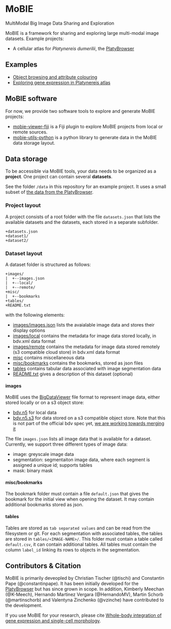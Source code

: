 # MoBIE

MultiModal Big Image Data Sharing and Exploration

MoBIE is a framework for sharing and exploring large multi-modal image datasets.
Example projects:
- A cellular atlas for *Platynereis dumerilii*, the [PlatyBrowser](https://github.com/mobie-org/platybrowser-datasets)

## Examples

- [Object browsing and attribute colouring](https://youtu.be/HENo-vq-6to)
- [Exploring gene expression in Platynereis atlas](https://youtu.be/4SR5GoSiCVE)

## MoBIE software

For now, we provide two software tools to explore and generate MoBIE projects:
- [mobie-viewer-fiji](https://github.com/mobie-org/mobie-viewer-fiji) is a Fiji plugin to explore MoBIE projects from local or remote sources.
- [mobie-utils-python](https://github.com/mobie-org/mobie-utils-python) is a python library to generate data in the MoBIE data storage layout.


## Data storage

To be accessible via MoBIE tools, your data needs to be organized as a **project**.
One project can contain several **datasets**.

See the folder `/data` in this repository for an example project. It uses a small subset of [the data from the PlatyBrowser](https://github.com/mobie-org/platybrowser-datasets/tree/master/data).

### Project layout

A project consists of a root folder with the file `datasets.json` that lists the available datasets and the datasets, each stored
in a separate subfolder.
```
+datasets.json
+dataset1/
+dataset2/
```

### Dataset layout

A dataset folder is structured as follows:
```
+images/
|  +--images.json
|  +--local/
|  +--remote/
+misc/
|  +--bookmarks
+tables/
+README.txt
```

with the following elements:
- [images/images.json](https://github.com/mobie-org/mobie/blob/master/data/platynereis/images/images.json) lists the avaialable image data and stores their display options
- [images/local](https://github.com/mobie-org/mobie/tree/master/data/platynereis/images/local) contains the metadata for image data stored locally, in bdv.xml data format
- [images/remote](https://github.com/mobie-org/mobie/tree/master/data/platynereis/images/remote) contains the metadata for image data stored remotely (s3 compatible cloud store) in bdv.xml data format
- [misc](https://github.com/mobie-org/mobie/tree/master/data/platynereis/misc) contains miscellaneous data
- [misc/bookmarks](https://github.com/mobie-org/mobie/tree/master/data/platynereis/misc/bookmarks) contains the bookmarks, stored as json files
- [tables](https://github.com/mobie-org/mobie/tree/master/data/platynereis/tables) contains tabular data associated with image segmentation data
- [README.txt](https://github.com/mobie-org/mobie/blob/master/data/platynereis/README.txt) gives a description of this dataset (optional)

#### images

MoBIE uses the [BigDataViewer](https://imagej.net/BigDataViewer) file format to represent image data, either stored locally or on a s3 object store:
- [bdv.n5](https://github.com/bigdataviewer/bigdataviewer-core/blob/master/BDV%20N5%20format.md) for local data
- [bdv.n5.s3](https://github.com/saalfeldlab/n5-aws-s3) for data stored on a s3 compatible object store. Note that this is not part of the official bdv spec yet, [we are working towards merging it](https://github.com/bigdataviewer/bigdataviewer-core/pull/94)

The file `images.json` lists all image data that is available for a dataset.
Currently, we support three different types of image data:
- image: greyscale image data
- segmentation: segmentaiton image data, where each segment is assigned a unique id; supports tables
- mask: binary mask

<!---
TODO explain the image.json format in more detail
-->

#### misc/bookmarks

The bookmark folder must contain a file `default.json` that gives the bookmark for the initial view when opening the dataset.
It may contain additional bookmarks stored as json.

<!---
TODO explain the bookmark format further
-->

#### tables

Tables are stored as `tab separated values` and can be read from the filesystem or git.
For each segmentation with associated tables, the tables are stored in `tables/<IMAGE-NAME>/`.
This folder must contain a table called `default.csv`, it can contain additional tables.
All tables must contain the column `label_id` linking its rows to objects in the segmentation.


## Contributors & Citation

MoBIE is primarily deveopled by Christian Tischer (@tischi) and Constantin Pape (@constantinpape).
It has been initially developed for the [PlatyBrowser](https://github.com/mobie-org/platybrowser-datasets) but has since grown in scope. 
In addition, Kimberly Meechan (@K-Meech), Hernando Martinez Vergara (@HernandoMV), Martin Schorb (@martinschorb) and Valentyna Zinchenko (@vzinche) have contributed to the development.

<!---
TODO additional acknknowledgments:
- Sian for name
- Gemma for logo
- Tobias, Igor, Stephan for java help
- ?
-->

If you use MoBIE for your research, please cite [Whole-body integration of gene expression and single-cell morphology](https://www.biorxiv.org/content/10.1101/2020.02.26.961037v1).
